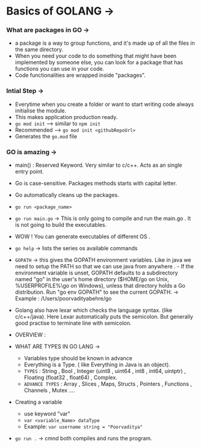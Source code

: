 # Basics of GOLANG ->
### What are packages in GO ->
  - a package is a way to group functions, and it's made up of all the files in the same directory.
  - When you need your code to do something that might have been implemented by someone else, you can look for a package that has functions you can use in your code.
  - Code functionalities are wrapped inside "packages".

### Intial Step ->
  - Everytime when you create a folder or want to start writing code always initialise the module. 
  - This makes application production ready.
  - `go mod init` --> similar to `npm init`
  - Recommended --> `go mod init <githubRepoUrl>`
  - Generates the `go.mod` file 

### GO is amazing  ->
  - main() : Reserved Keyword. Very similar to c/c++. Acts as an single entry point. 
  - Go is case-sensitive. Packages methods starts with capital letter. 
  - Go automatically cleans up the packages.
  - `go run <package_name>`
  - `go run main.go` -> This is only going to compile and run the main.go  . It is not going to build the executables. 
  - WOW ! You can generate executables of different OS . 
  - `go help` -> lists the series os available commands
  - `GOPATH` -> this gives the GOPATH environment variables. Like in java we need to setup the PATH so that we can use java from anywhere .
        - If the environment variable is unset, GOPATH defaults
          to a subdirectory named "go" in the user's home directory
          ($HOME/go on Unix, %USERPROFILE%\go on Windows),
          unless that directory holds a Go distribution.
          Run "go env GOPATH" to see the current GOPATH. -> Example : /Users/poorvadityabehre/go

  - Golang also have lexar which checks the language syntax. (like c/c++/java). Here Lexar automatically puts the semicolon. But generally good practise to terminate line with semicolon.

  - OVERVIEW : 

  - WHAT ARE TYPES IN GO LANG ->
      - Variables type should be known in advance
      - Everything is a Type. ( like Everything in Java is an object).
      - `TYPES` : String , Bool , Integer (uint8 , uint64 , int8 , int64, uintptr) , Floating (float32 , float64) , Complex.
      - `ADVANCE TYPES` : Array , Slices , Maps, Structs , Pointers , Functions , Channels , Mutex ....
  
  - Creating a variable
      - use keyword "var"
      - `var <variable_Name> dataType`
      - Example: `var username string = "Poorvaditya"`
  
  - `go run .` -> cmnd both compiles and runs the program.
  